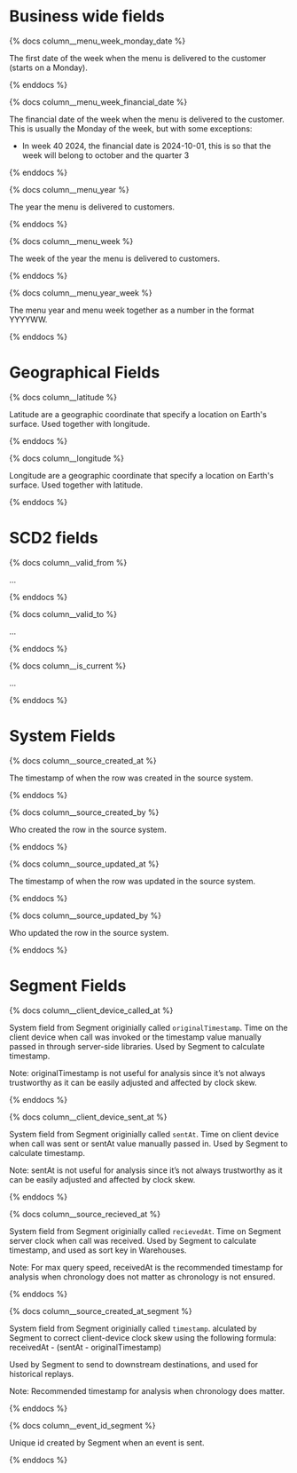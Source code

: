 # Business wide fields

{% docs column__menu_week_monday_date %}

The first date of the week when the menu is delivered to the customer (starts on a Monday).

{% enddocs %}

{% docs column__menu_week_financial_date %}

The financial date of the week when the menu is delivered to the customer. This is usually the Monday of the week, but with some exceptions: 
- In week 40 2024, the financial date is 2024-10-01, this is so that the week will belong to october and the quarter 3

{% enddocs %}

{% docs column__menu_year %}

The year the menu is delivered to customers.

{% enddocs %}

{% docs column__menu_week %}

The week of the year the menu is delivered to customers.

{% enddocs %}

{% docs column__menu_year_week %}

The menu year and menu week together as a number in the format YYYYWW.

{% enddocs %}

# Geographical Fields
{% docs column__latitude %}

Latitude are a geographic coordinate that specify a location on Earth's surface. Used together with longitude.

{% enddocs %}

{% docs column__longitude %}

Longitude are a geographic coordinate that specify a location on Earth's surface. Used together with latitude.

{% enddocs %}


# SCD2 fields
{% docs column__valid_from %}

...

{% enddocs %}

{% docs column__valid_to %}

...

{% enddocs %}

{% docs column__is_current %}

...

{% enddocs %}

# System Fields

{% docs column__source_created_at %}

The timestamp of when the row was created in the source system.

{% enddocs %}

{% docs column__source_created_by %}

Who created the row in the source system.

{% enddocs %}

{% docs column__source_updated_at %}

The timestamp of when the row was updated in the source system.

{% enddocs %}

{% docs column__source_updated_by %}

Who updated the row in the source system.

{% enddocs %}

# Segment Fields

{% docs column__client_device_called_at %}

System field from Segment originially called `originalTimestamp`. Time on the client device when call was invoked or the timestamp value manually passed in through server-side libraries. Used by Segment to calculate timestamp.

Note: originalTimestamp is not useful for analysis since it’s not always trustworthy as it can be easily adjusted and affected by clock skew.

{% enddocs %}

{% docs column__client_device_sent_at %}

System field from Segment originially called `sentAt`. Time on client device when call was sent or sentAt value manually passed in. Used by Segment to calculate timestamp.

Note: sentAt is not useful for analysis since it’s not always trustworthy as it can be easily adjusted and affected by clock skew.

{% enddocs %}

{% docs column__source_recieved_at %}

System field from Segment originially called `recievedAt`. Time on Segment server clock when call was received. Used by Segment to calculate timestamp, and used as sort key in Warehouses.

Note: For max query speed, receivedAt is the recommended timestamp for analysis when chronology does not matter as chronology is not ensured.

{% enddocs %}

{% docs column__source_created_at_segment %}

System field from Segment originially called `timestamp`. alculated by Segment to correct client-device clock skew using the following formula:
receivedAt - (sentAt - originalTimestamp)

Used by Segment to send to downstream destinations, and used for historical replays.

Note: Recommended timestamp for analysis when chronology does matter.

{% enddocs %}

{% docs column__event_id_segment %}

Unique id created by Segment when an event is sent.

{% enddocs %}
